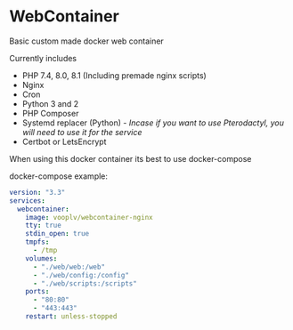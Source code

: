 # WebContainer
Basic custom made docker web container

Currently includes

* PHP 7.4, 8.0, 8.1 (Including premade nginx scripts)
* Nginx
* Cron
* Python 3 and 2
* PHP Composer
* Systemd replacer (Python) - *Incase if you want to use Pterodactyl, you will need to use it for the service*
* Certbot or LetsEncrypt

When using this docker container its best to use docker-compose

docker-compose example:
```yml
version: "3.3"
services:
  webcontainer:
    image: vooplv/webcontainer-nginx
    tty: true
    stdin_open: true
    tmpfs:
      - /tmp
    volumes:
      - "./web/web:/web"
      - "./web/config:/config"
      - "./web/scripts:/scripts"
    ports:
      - "80:80"
      - "443:443"
    restart: unless-stopped
```
